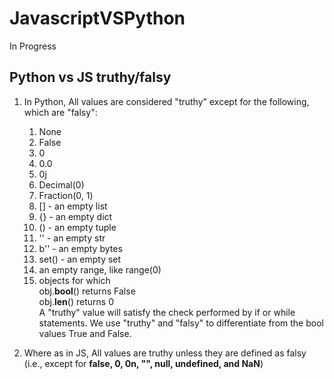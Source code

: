 # JavascriptVSPython
In Progress

## Python vs JS truthy/falsy  

1) In Python, All values are considered "truthy" except for the following, which are "falsy":  
      1) None  
      2) False  
      3) 0  
      4) 0.0  
      5) 0j  
      6) Decimal(0)  
      7) Fraction(0, 1)  
      8) [] - an empty list  
      9) {} - an empty dict  
      10) () - an empty tuple  
      11) '' - an empty str  
      12) b'' - an empty bytes  
      13) set() - an empty set  
      14) an empty range, like range(0)  
      15) objects for which  
          obj.__bool__() returns False  
          obj.__len__() returns 0  
      A "truthy" value will satisfy the check performed by if or while statements. We use "truthy" and "falsy"    to differentiate from the bool values True and False.

2) Where as in JS, All values are truthy unless they are defined as falsy (i.e., except for __false, 0, 0n, "", null, undefined, and NaN__)
